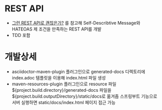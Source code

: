 # REST API

- [그런 REST API로 괜찮은가?](https://deview.kr/2017/schedule/212?lang=ko) 를 참고해 Self-Describtive Message와 HATEOAS 제 조건을 만족하는 REST API를 개발
- TDD 포함

# 개발상세

- asciidoctor-maven-plugin 플러그인으로 generated-docs 디렉토리에 index.adoc 템플릿을 이용해 index.html 파일 생성
- maven-resources-plugin 플러그인으로 resource 파일 ${project.build.directory}/generated-docs 파일을 ${project.build.outputDirectory}/static/docs로 옮겨줌 스프링부트 기능으로 서버 실행하면 static/docs/index.html 페이지 접근 가능 